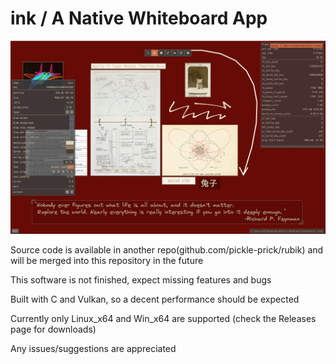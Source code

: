 ink / A Native Whiteboard App
============

![demo](./screenshot/1.png)


Source code is available in another repo(github.com/pickle-prick/rubik) and will be merged into this repository in the future

This software is not finished, expect missing features and bugs

Built with C and Vulkan, so a decent performance should be expected

Currently only Linux_x64 and Win_x64 are supported (check the Releases page for downloads)

Any issues/suggestions are appreciated
